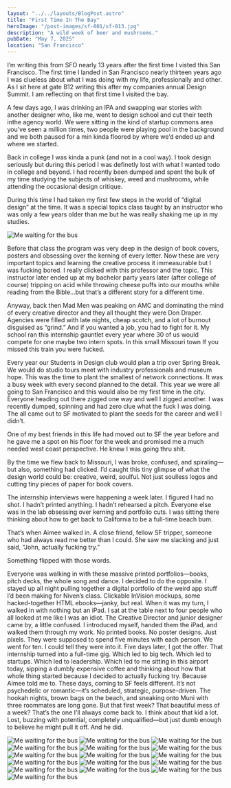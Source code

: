 ```yaml
---
layout: "../../layouts/BlogPost.astro"
title: "First Time In The Bay"
heroImage: "/post-images/sf-001/sf-013.jpg"
description: "A wild week of beer and mushrooms."
pubDate: "May 7, 2025"
location: "San Francisco"
---
```


I’m writing this from SFO nearly 13 years after the first time I visted this San Francisco. The first time I landed in San Francisco nearly thirteen years ago I was clueless about what I was doing with my life, professionally and other. As I sit here at gate B12 writing this after my companies annual Design Summit. I am reflecting on that first time I visited the bay.

A few days ago, I was drinking an IPA and swapping war stories with another designer who, like me, went to design school and cut their teeth inthe agency world. We were sitting in the kind of startup commons area you’ve seen a million times, two people were playing pool in the background and we both paused for a min kinda floored by where we’d ended up and where we started.

Back in college I was kinda a punk (and not in a cool way). I took design seriously but during this period I was definetly lost with what I wanted todo in college and beyond. I had recently been dumped and spent the bulk of my time studying the subjects of whiskey, weed and mushrooms, while attending the occasional design critique.

During this time I had taken my first few steps in the world of “digital design” at the time. It was a special topics class taught by an instructor who was only a few years older than me but he was really shaking me up in my studies.

![Me waiting for the bus](/post-images/sf-001/sf-012.jpg)

Before that class the program was very deep in the design of book covers, posters and obsessing over the kerning of every letter. Now these are very important topics and learning the creative process it immeasurable but I was fucking bored. I really clicked with this professor and the topic. This instructor later ended up at my bachelor party years later (after college of course) tripping on acid while throwing cheese puffs into our mouths while reading from the Bible…but that’s a different story for a different time.

Anyway, back then Mad Men was peaking on AMC and dominating the mind of every creative director and they all thought they were Don Draper. Agencies were filled with late nights, cheap scotch, and a lot of burnout disguised as “grind.” And if you wanted a job, you had to fight for it. My school ran this internship gauntlet every year where 30 of us would compete for one maybe two intern spots. In this small Missouri town If you missed this train you were fucked.

Every year our Students in Design club would plan a trip over Spring Break. We would do studio tours meet with industry professionals and museum hope. This was the time to plant the smallest of network connections. It was a busy week with every second planned to the detail. This year we were all going to San Francisco and this would also be my first time in the city. Everyone heading out there zigged one way and well I zigged another. I was recently dumped, spinning and had zero clue what the fuck I was doing. The all came out to SF motivated to plant the seeds for the career and well I didn’t.

One of my best friends in this life had moved out to SF the year before and he gave me a spot on his floor for the week and promised me a much needed west coast perspective. He knew I was going thru shit.

By the time we flew back to Missouri, I was broke, confused, and spiraling—but also, something had clicked. I’d caught this tiny glimpse of what the design world could be: creative, weird, soulful. Not just soulless logos and cutting tiny pieces of paper for book covers.

The internship interviews were happening a week later. I figured I had no shot. I hadn’t printed anything. I hadn’t rehearsed a pitch. Everyone else was in the lab obsessing over kerning and portfolio cuts. I was sitting there thinking about how to get back to California to be a full-time beach bum.

That’s when Aimee walked in. A close friend, fellow SF tripper, someone who had always read me better than I could. She saw me slacking and just said, “John, actually fucking try.”

Something flipped with those words.

Everyone was walking in with these massive printed portfolios—books, pitch decks, the whole song and dance. I decided to do the opposite. I stayed up all night pulling together a digital portfolio of the weird app stuff I’d been making for Niven’s class. Clickable InVision mockups, some hacked-together HTML ebooks—janky, but real.
When it was my turn, I walked in with nothing but an iPad. I sat at the table next to four people who all looked at me like I was an idiot. The Creative Director and junior designer came by, a little confused. I introduced myself, handed them the iPad, and walked them through my work. No printed books. No poster designs. Just pixels. They were supposed to spend five minutes with each person. We went for ten. I could tell they were into it.
Five days later, I got the offer.
That internship turned into a full-time gig. Which led to big tech. Which led to startups. Which led to leadership. Which led to me sitting in this airport today, sipping a dumbly expensive coffee and thinking about how that whole thing started because I decided to actually fucking try. Because Aimee told me to.
These days, coming to SF feels different. It’s not psychedelic or romantic—it’s scheduled, strategic, purpose-driven. The hookah nights, brown bags on the beach, and sneaking onto Muni with three roommates are long gone. But that first week? That beautiful mess of a week? That’s the one I’ll always come back to.
I think about that kid a lot. Lost, buzzing with potential, completely unqualified—but just dumb enough to believe he might pull it off.
And he did.

![Me waiting for the bus](/post-images/sf-001/sf-001.jpg)
![Me waiting for the bus](/post-images/sf-001/sf-002.jpg)
![Me waiting for the bus](/post-images/sf-001/sf-003.jpg)
![Me waiting for the bus](/post-images/sf-001/sf-004.jpg)
![Me waiting for the bus](/post-images/sf-001/sf-005.jpg)
![Me waiting for the bus](/post-images/sf-001/sf-006.jpg)
![Me waiting for the bus](/post-images/sf-001/sf-007.jpg)
![Me waiting for the bus](/post-images/sf-001/sf-008.jpg)
![Me waiting for the bus](/post-images/sf-001/sf-009.jpg)
![Me waiting for the bus](/post-images/sf-001/sf-010.jpg)
![Me waiting for the bus](/post-images/sf-001/sf-011.jpg)
![Me waiting for the bus](/post-images/sf-001/sf-012.jpg)
![Me waiting for the bus](/post-images/sf-001/sf-013.jpg)
![Me waiting for the bus](/post-images/sf-001/sf-014.jpg)
![Me waiting for the bus](/post-images/sf-001/sf-015.jpg)
![Me waiting for the bus](/post-images/sf-001/sf-016.jpg)
